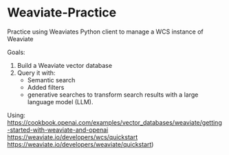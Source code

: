 # Weaviate-Practice

Practice using Weaviates Python client to manage a WCS instance of Weaviate

Goals:
1. Build a Weaviate vector database
2. Query it with:
    - Semantic search
    - Added filters
    - generative searches to transform search results with a large language model (LLM).

Using:
https://cookbook.openai.com/examples/vector_databases/weaviate/getting-started-with-weaviate-and-openai
https://weaviate.io/developers/wcs/quickstart 
https://weaviate.io/developers/weaviate/quickstart)
